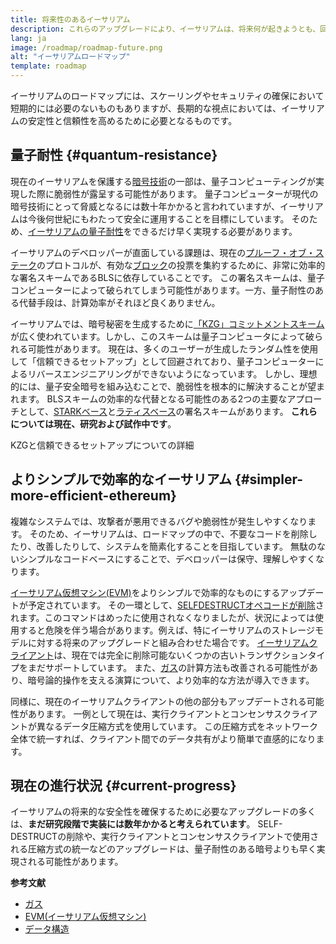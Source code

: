```yaml
---
title: 将来性のあるイーサリアム
description: これらのアップグレードにより、イーサリアムは、将来何が起きようとも、回復力のある分散型のベースレイヤーとして確立されます。
lang: ja
image: /roadmap/roadmap-future.png
alt: "イーサリアムロードマップ"
template: roadmap
---
```


イーサリアムのロードマップには、スケーリングやセキュリティの確保において短期的には必要のないものもありますが、長期的な視点においては、イーサリアムの安定性と信頼性を高めるために必要となるものです。

## 量子耐性 {#quantum-resistance}

現在のイーサリアムを保護する[暗号技術](/glossary/#cryptography)の一部は、量子コンピューティングが実現した際に脆弱性が露呈する可能性があります。 量子コンピューターが現代の暗号技術にとって脅威となるには数十年かかると言われていますが、イーサリアムは今後何世紀にもわたって安全に運用することを目標にしています。 そのため、[イーサリアムの量子耐性](https://consensys.net/blog/developers/how-will-quantum-supremacy-affect-blockchain/)をできるだけ早く実現する必要があります。

イーサリアムのデベロッパーが直面している課題は、現在の[プルーフ・オブ・ステーク](/glossary/#pos)のプロトコルが、有効な[ブロック](/glossary/#block)の投票を集約するために、非常に効率的な署名スキームであるBLSに依存していることです。 この署名スキームは、量子コンピューターによって破られてしまう可能性があります。一方、量子耐性のある代替手段は、計算効率がそれほど良くありません。

イーサリアムでは、暗号秘密を生成するために[「KZG」コミットメントスキーム](/roadmap/danksharding/#what-is-kzg)が広く使われています。しかし、このスキームは量子コンピュータによって破られる可能性があります。 現在は、多くのユーザーが生成したランダム性を使用して「信頼できるセットアップ」として回避されており、量子コンピューターによるリバースエンジニアリングができないようになっています。 しかし、理想的には、量子安全暗号を組み込むことで、脆弱性を根本的に解決することが望まれます。 BLSスキームの効率的な代替となる可能性のある2つの主要なアプローチとして、[STARKベース](https://hackmd.io/@vbuterin/stark_aggregation)と[ラティスベース](https://medium.com/asecuritysite-when-bob-met-alice/so-what-is-lattice-encryption-326ac66e3175)の署名スキームがあります。 **これらについては現在、研究および試作中です**。

<ButtonLink variant="outline-color" to="/roadmap/danksharding#what-is-kzg"> KZGと信頼できるセットアップについての詳細</ButtonLink>

## よりシンプルで効率的なイーサリアム {#simpler-more-efficient-ethereum}

複雑なシステムでは、攻撃者が悪用できるバグや脆弱性が発生しやすくなります。 そのため、イーサリアムは、ロードマップの中で、不要なコードを削除したり、改善したりして、システムを簡素化することを目指しています。 無駄のないシンプルなコードベースにすることで、デベロッパーは保守、理解しやすくなります。

[イーサリアム仮想マシン(EVM)](/developers/docs/evm)をよりシンプルで効率的なものにするアップデートが予定されています。 その一環として、[SELFDESTRUCTオペコードが削除](https://hackmd.io/@vbuterin/selfdestruct)されます。このコマンドはめったに使用されなくなりましたが、状況によっては使用すると危険を伴う場合があります。例えば、特にイーサリアムのストレージモデルに対する将来のアップグレードと組み合わせた場合です。 [イーサリアムクライアント](/glossary/#consensus-client)は、現在では完全に削除可能ないくつかの古いトランザクションタイプをまだサポートしています。 また、[ガス](/glossary/#gas)の計算方法も改善される可能性があり、暗号論的操作を支える演算について、より効率的な方法が導入できます。

同様に、現在のイーサリアムクライアントの他の部分もアップデートされる可能性があります。 一例として現在は、実行クライアントとコンセンサスクライアントが異なるデータ圧縮方式を使用しています。 この圧縮方式をネットワーク全体で統一すれば、クライアント間でのデータ共有がより簡単で直感的になります。

## 現在の進行状況 {#current-progress}

イーサリアムの将来的な安全性を確保するために必要なアップグレードの多くは、**まだ研究段階で実装には数年かかると考えられています**。 SELF-DESTRUCTの削除や、実行クライアントとコンセンサスクライアントで使用される圧縮方式の統一などのアップグレードは、量子耐性のある暗号よりも早く実現される可能性があります。

**参考文献**

- [ガス](/developers/docs/gas)
- [EVM(イーサリアム仮想マシン)](/developers/docs/evm)
- [データ構造](/developers/docs/data-structures-and-encoding)
